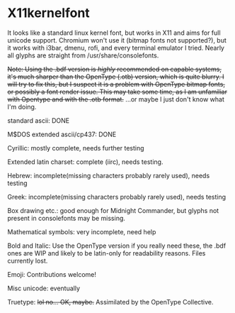 # X11kernelfont
It looks like a standard linux kernel font, but works in X11 and aims for full unicode support.
Chromium won't use it (bitmap fonts not supported?), but it works with i3bar, dmenu, rofi, and
every terminal emulator I tried. Nearly all glyphs are straight from /usr/share/consolefonts.

~~Note: Using the .bdf version is *highly* recommended on capable systems, it's much sharper than the OpenType (.otb) 
version, which is quite blurry. I will try to fix this, but I suspect it is a problem with OpenType bitmap fonts, or 
possibly a font render issue. This may take some time, as I am unfamiliar with Opentype and with the .otb format.~~
...or maybe I just don't know what I'm doing.

standard ascii: DONE

M$DOS extended ascii/cp437: DONE

Cyrillic: mostly complete, needs further testing

Extended latin charset: complete (iirc), needs testing.

Hebrew: incomplete(missing characters probably rarely used), needs testing

Greek: incomplete(missing characters probably rarely used), needs testing

Box drawing etc.: good enough for Midnight Commander, but glyphs not present in consolefonts may be missing.

Mathematical symbols: very incomplete, need help

Bold and Italic: Use the OpenType version if you really need these, the .bdf ones are WIP and likely to be 
latin-only for readability reasons. Files currently lost.

Emoji: Contributions welcome!

Misc unicode: eventually

Truetype: ~~lol no... OK, maybe.~~ Assimilated by the OpenType Collective.
